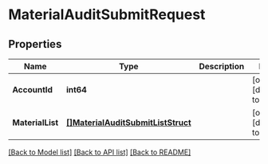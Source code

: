 # MaterialAuditSubmitRequest

## Properties
Name | Type | Description | Notes
------------ | ------------- | ------------- | -------------
**AccountId** | **int64** |  | [optional] [default to null]
**MaterialList** | [**[]MaterialAuditSubmitListStruct**](MaterialAuditSubmitListStruct.md) |  | [optional] [default to null]

[[Back to Model list]](../README.md#documentation-for-models) [[Back to API list]](../README.md#documentation-for-api-endpoints) [[Back to README]](../README.md)


